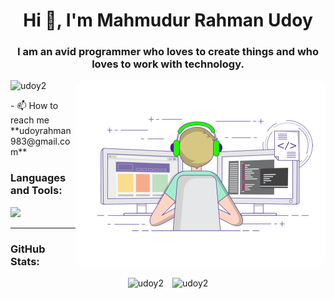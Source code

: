 <h1 align="center">Hi 👋, I'm Mahmudur Rahman Udoy</h1>
<h3 align="center">I am an avid programmer who loves to create things and who loves to work with technology.</h3>
<img align="right"  alt="Coding" width="400"  src="https://github.com/Udoy2/Udoy2/blob/main/programming_animated.gif" style="border-radius:1rem;"> 
<p align="left"> <img src="https://komarev.com/ghpvc/?username=udoy2&label=Profile%20views&color=0e75b6&style=flat" alt="udoy2" /> </p>
- 📫 How to reach me **udoyrahman983@gmail.com**



<h3 align="left">Languages and Tools:</h3>
<p align="left">
  <a href="https://skillicons.dev">
    <img src="https://skillicons.dev/icons?i=react,nodejs,express,threejs,tailwind,django,laravel,blender,mongodb,vite,firebase,mysql,javascript,python,java,cpp,go,php,cs,selenium,postman,anaconda,vim,docker,arduino,bash,vscode,linux&theme=dark&perline=7" />
  </a>
</p>


<hr>

<h3 align="left">GitHub Stats:</h3>
<div align="center">
   <img src="https://github-readme-streak-stats.herokuapp.com/?user=udoy2&" alt="udoy2" style="width: 45%; margin-right: 10px; height: 195px" />
  <img src="https://github-readme-stats.vercel.app/api?username=udoy2&show_icons=true&locale=en" alt="udoy2" style="width: 45%; height: 200px" />
</div>
<br>


